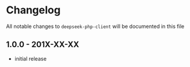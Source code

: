 # Changelog

All notable changes to `deepseek-php-client` will be documented in this file

## 1.0.0 - 201X-XX-XX

- initial release
